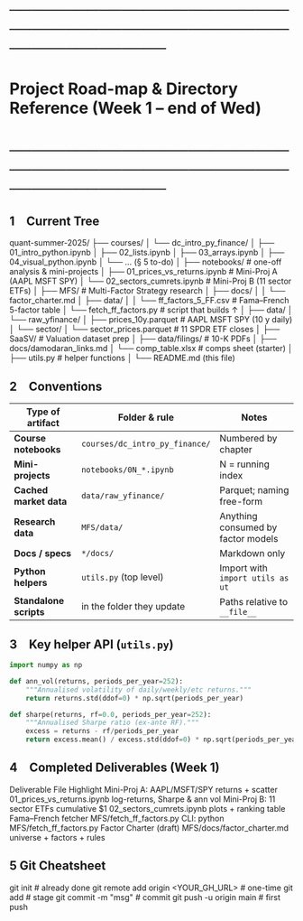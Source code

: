 # ────────────────────────────────────────────────────────────────
# Project Road-map & Directory Reference (Week 1 – end of Wed)
# ────────────────────────────────────────────────────────────────

## 1 Current Tree

quant-summer-2025/
├── courses/
│ └── dc_intro_py_finance/
│ ├── 01_intro_python.ipynb
│ ├── 02_lists.ipynb
│ ├── 03_arrays.ipynb
│ ├── 04_visual_python.ipynb
│ └── … (§ 5 to-do)
│
├── notebooks/ # one-off analysis & mini-projects
│ ├── 01_prices_vs_returns.ipynb # Mini-Proj A (AAPL MSFT SPY)
│ └── 02_sectors_cumrets.ipynb # Mini-Proj B (11 sector ETFs)
│
├── MFS/ # Multi-Factor Strategy research
│ ├── docs/
│ │ └── factor_charter.md
│ ├── data/
│ │ └── ff_factors_5_FF.csv # Fama–French 5-factor table
│ └── fetch_ff_factors.py # script that builds ↑
│
├── data/
│ └── raw_yfinance/
│ ├── prices_10y.parquet # AAPL MSFT SPY (10 y daily)
│ └── sector/
│ └── sector_prices.parquet # 11 SPDR ETF closes
│
├── SaaSV/ # Valuation dataset prep
│ ├── data/filings/ # 10-K PDFs
│ ├── docs/damodaran_links.md
│ └── comp_table.xlsx # comps sheet (starter)
│
├── utils.py # helper functions
│
└── README.md (this file)

## 2 Conventions

| Type of artifact | Folder & rule | Notes |
| ---------------- | ------------- | ----- |
| **Course notebooks** | `courses/dc_intro_py_finance/` | Numbered by chapter |
| **Mini-projects** | `notebooks/0N_*.ipynb` | N = running index |
| **Cached market data** | `data/raw_yfinance/` | Parquet; naming free-form |
| **Research data** | `MFS/data/` | Anything consumed by factor models |
| **Docs / specs** | `*/docs/` | Markdown only |
| **Python helpers** | `utils.py` (top level) | Import with `import utils as ut` |
| **Standalone scripts** | in the folder they update | Paths relative to `__file__` |

## 3 Key helper API (`utils.py`)

```python
import numpy as np

def ann_vol(returns, periods_per_year=252):
    """Annualised volatility of daily/weekly/etc returns."""
    return returns.std(ddof=0) * np.sqrt(periods_per_year)

def sharpe(returns, rf=0.0, periods_per_year=252):
    """Annualised Sharpe ratio (ex-ante RF)."""
    excess = returns - rf/periods_per_year
    return excess.mean() / excess.std(ddof=0) * np.sqrt(periods_per_year)
```
## 4 Completed Deliverables (Week 1)
Deliverable	                                     File	                     Highlight
Mini-Proj A: AAPL/MSFT/SPY returns + scatter	01_prices_vs_returns.ipynb	log-returns, Sharpe & ann vol
Mini-Proj B: 11 sector ETFs cumulative $1	    02_sectors_cumrets.ipynb	plots + ranking table
Fama–French fetcher	                            MFS/fetch_ff_factors.py  	CLI: python MFS/fetch_ff_factors.py
Factor Charter (draft)	                        MFS/docs/factor_charter.md	universe + factors + rules

## 5 Git Cheatsheet
git init                                # already done
git remote add origin <YOUR_GH_URL>     # one-time
git add <paths>                         # stage
git commit -m "msg"                     # commit
git push -u origin main                 # first push

